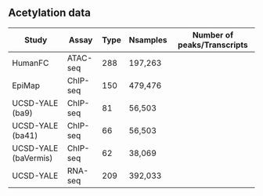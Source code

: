 ## Acetylation data

| Study | Assay | Type | Nsamples | Number of peaks/Transcripts |
| --- | --- | --- | --- | --- |
| HumanFC | ATAC-seq | 288 | 197,263 |
| EpiMap | ChIP-seq | 150 | 479,476 |
| UCSD-YALE (ba9) | ChIP-seq | 81 | 56,503 |
| UCSD-YALE (ba41) | ChIP-seq | 66 | 56,503 |
| UCSD-YALE (baVermis) | ChIP-seq | 62 | 38,069 |
| UCSD-YALE | RNA-seq | 209 | 392,033 |

